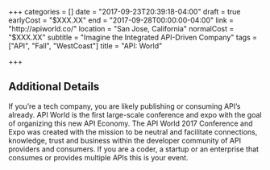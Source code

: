 +++
categories = []
date = "2017-09-23T20:39:18-04:00"
draft = true
earlyCost = "$XXX.XX"
end = "2017-09-28T00:00:00-04:00"
link = "http://apiworld.co/"
location = "San Jose, California"
normalCost = "$XXX.XX"
subtitle = "Imagine the Integrated API-Driven Company"
tags = ["API", "Fall", "WestCoast"]
title = "API: World"

+++
<!--more-->

## Additional Details

If you’re a tech company, you are likely publishing or consuming API’s already. API World is the first large-scale conference and expo with the goal of organizing this new API Economy. The API World 2017 Conference and Expo was created with the mission to be neutral and facilitate connections, knowledge, trust and business within the developer community of API providers and consumers. If you are a coder, a startup or an enterprise that consumes or provides multiple APIs this is your event.